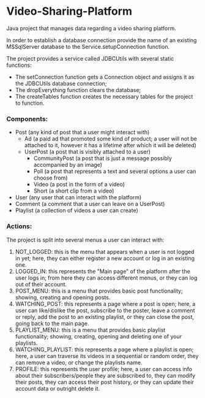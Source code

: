 # Video-Sharing-Platform
Java project that manages data regarding a video sharing platform.

In order to establish a database connection provide the name of an existing MSSqlServer database to the Service.setupConnection function.

The project provides a service called JDBCUtils with several static functions:
- The setConnection function gets a Connection object and assigns it as the JDBCUtils database connection;
- The dropEverything function clears the database;
- The createTables function creates the necessary tables for the project to function.

### Components:
- Post (any kind of post that a user might interact with)
  - Ad (a paid ad that promoted some kind of product; a user will not be attached to it, however it has a lifetime after which it will be deleted)
  - UserPost (a post that is visibly attached to a user)
    - CommunityPost (a post that is just a message possibly accompanied by an image)
    - Poll (a post that represents a text and several options a user can choose from)
    - Video (a post in the form of a video)
    - Short (a short clip from a video)
- User (any user that can interact with the platform)
- Comment (a comment that a user can leave on a UserPost)
- Playlist (a collection of videos a user can create)

### Actions:

The project is split into several menus a user can interact with:
1. NOT_LOGGED: this is the menu that appears when a user is not logged in yet; here, they can either register a new account or log in an existing one.
2. LOGGED_IN: this represents the "Main page" of the platform after the user logs in; from here they can access different menus, or they can log out of their account.
3. POST_MENU: this is a menu that provides basic post functionality; showing, creating and opening posts.
4. WATCHING_POST: this represents a page where a post is open; here, a user can like/dislike the post, subscribe to the poster, leave a comment or reply, add the post to an existing playlist, or they can close the post, going back to the main page.
5. PLAYLIST_MENU: this is a menu that provides basic playlist functionality; showing, creating, opening and deleting one of your playlists.
6. WATCHING_PLAYLIST: this represents a page where a playlist is open; here, a user can traverse its videos in a sequential or random order, they can remove a video, or change the playlists name.
7. PROFILE: this represents the user profile; here, a user can access info about their subscribers/people they are subscribed to, they can modify their posts, they can access their post history, or they can update their account data or outright delete it.
